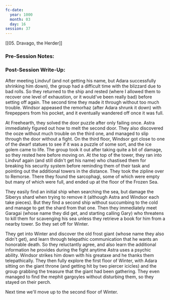 ```yaml
---
fc-date:
  year: 1000
  month: 03
  day: 16
session: 37
---
```

[[05. Dravago, the Herder]]

### Pre-Session Notes:


### Post-Session Write-Up:

After meeting Lindvuf (and not getting his name, but Adara successfully shrinking him down), the group had a difficult time with the blizzard due to bad rolls. So they returned to the ship and rested (where I allowed them to recover one level of exhaustion, or it would've been really bad) before setting off again. The second time they made it through without too much trouble. Windsor appeased the remorhaz (after Adara shrunk it down) with firepeppers from his pocket, and it eventually wandered off once it was full.

At Freehearth, they solved the door puzzle after only failing once. Astra immediately figured out how to melt the second door. They also discovered the ooze without much trouble on the third one, and managed to slip through the door without a fight. On the third floor, Windsor got close to one of the dwarf statues to see if it was a puzzle of some sort, and the ice golem came to life. The group took it out after taking quite a bit of damage, so they rested here before moving on. At the top of the tower, they ran into Lindvuf again (and still didn't get his name) who chastised them for breaking his security system before reminding them of their task and pointing out the additional towers in the distance. They took the zipline over to Remorse. There they found the sarcophagi, some of which were empty but many of which were full, and ended up at the floor of the Frozen Sea.

They easily find an initial ship when searching the sea, but damage the Siberys shard when trying to remove it (although Astra and Windsor each take pieces). But they find a second ship without succumbing to the cold and manage to get the shard from that one. Then they immediately meet Garagai (whose name they did get, and starting calling Gary) who threatens to kill them for scavenging his sea unless they retrieve a book for him from a nearby tower. So they set off for Winter.

They get into Winter and discover the old frost giant (whose name they also didn't get), and learn through telepathic communication that he wants an honorable death. So they reluctantly agree, and also learn the additional information he provides during the fight anytime Astra uses a psychic ability. Windsor strikes him down with his greataxe and he thanks them telepathically. They then fully explore the first floor of Winter, with Adara sitting on the giant throne (and getting hit by two piercer icicles) and the group grabbing the treasure that the giant had been gathering. They even managed to find the mephit gargoyles without disturbing them, so they stayed on their perch.

Next time we'll move up to the second floor of Winter.
